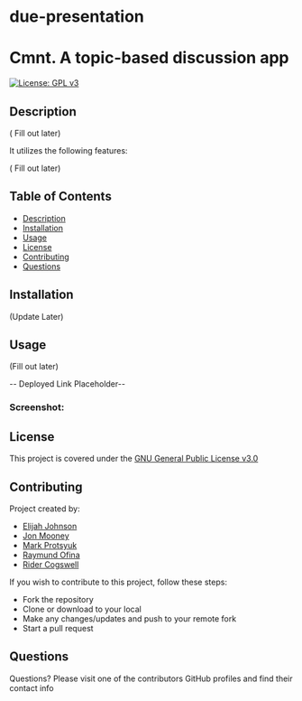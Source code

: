 # due-presentation

# Cmnt. A topic-based discussion app
[![License: GPL v3](https://img.shields.io/badge/License-GPLv3-blue.svg)](https://www.gnu.org/licenses/)

## Description

( Fill out later)

It utilizes the following features:

( Fill out later)

## Table of Contents

- [Description](#description)
- [Installation](#installation)
- [Usage](#usage)
- [License](#license)
- [Contributing](#contributing)
- [Questions](#questions)

## Installation

(Update Later)

## Usage

(Fill out later)

-- Deployed Link Placeholder--

### Screenshot:

<!-- ![Screenshot](./public/images/screen1.jpg)

![Screenshot](./public/images/screen2.jpg) -->

## License

This project is covered under the [GNU General Public License v3.0](https://www.gnu.org/licenses/)

## Contributing

Project created by:
- [Elijah Johnson](https://github.com/elijohnson565)
- [Jon Mooney](https://github.com/JonMooney)
- [Mark Protsyuk](https://github.com/MrProtsyuk)
- [Raymund Ofina](https://github.com/Raymundofina)
- [Rider Cogswell](https://github.com/RiderCogswell)

If you wish to contribute to this project, follow these steps:

- Fork the repository
- Clone or download to your local
- Make any changes/updates and push to your remote fork
- Start a pull request

## Questions

Questions? Please visit one of the contributors GitHub profiles and find their contact info